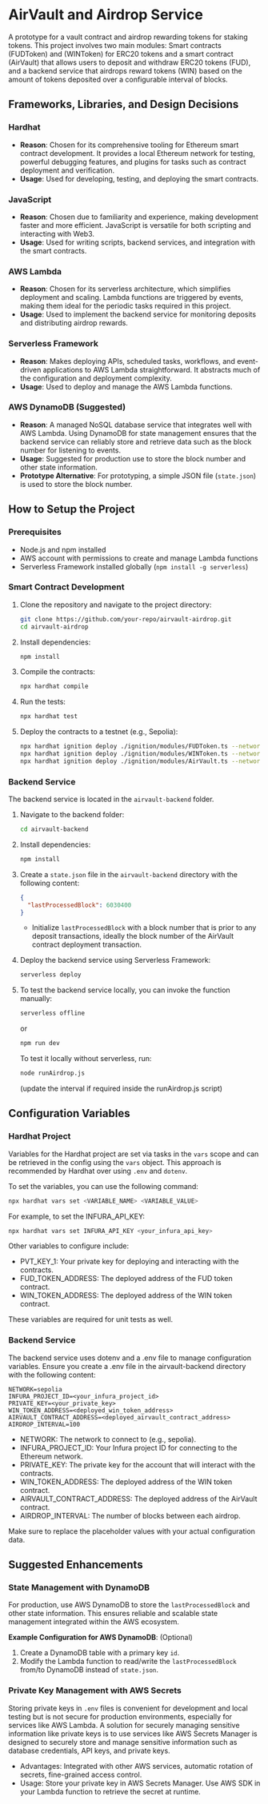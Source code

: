 # AirVault and Airdrop Service

A prototype for a vault contract and airdrop rewarding tokens for staking tokens. This project involves two main modules: Smart contracts (FUDToken) and (WINToken) for ERC20 tokens and a smart contract (AirVault) that allows users to deposit and withdraw ERC20 tokens (FUD), and a backend service that airdrops reward tokens (WIN) based on the amount of tokens deposited over a configurable interval of blocks.

## Frameworks, Libraries, and Design Decisions

### Hardhat

- **Reason**: Chosen for its comprehensive tooling for Ethereum smart contract development. It provides a local Ethereum network for testing, powerful debugging features, and plugins for tasks such as contract deployment and verification.
- **Usage**: Used for developing, testing, and deploying the smart contracts.

### JavaScript

- **Reason**: Chosen due to familiarity and experience, making development faster and more efficient. JavaScript is versatile for both scripting and interacting with Web3.
- **Usage**: Used for writing scripts, backend services, and integration with the smart contracts.

### AWS Lambda

- **Reason**: Chosen for its serverless architecture, which simplifies deployment and scaling. Lambda functions are triggered by events, making them ideal for the periodic tasks required in this project.
- **Usage**: Used to implement the backend service for monitoring deposits and distributing airdrop rewards.

### Serverless Framework

- **Reason**: Makes deploying APIs, scheduled tasks, workflows, and event-driven applications to AWS Lambda straightforward. It abstracts much of the configuration and deployment complexity.
- **Usage**: Used to deploy and manage the AWS Lambda functions.

### AWS DynamoDB (Suggested)

- **Reason**: A managed NoSQL database service that integrates well with AWS Lambda. Using DynamoDB for state management ensures that the backend service can reliably store and retrieve data such as the block number for listening to events.
- **Usage**: Suggested for production use to store the block number and other state information.
- **Prototype Alternative**: For prototyping, a simple JSON file (`state.json`) is used to store the block number.

## How to Setup the Project

### Prerequisites

- Node.js and npm installed
- AWS account with permissions to create and manage Lambda functions
- Serverless Framework installed globally (`npm install -g serverless`)

### Smart Contract Development

1. Clone the repository and navigate to the project directory:
    ```sh
    git clone https://github.com/your-repo/airvault-airdrop.git
    cd airvault-airdrop
    ```

2. Install dependencies:
    ```sh
    npm install
    ```

3. Compile the contracts:
    ```sh
    npx hardhat compile
    ```

4. Run the tests:
    ```sh
    npx hardhat test
    ```

5. Deploy the contracts to a testnet (e.g., Sepolia):
    ```sh
    npx hardhat ignition deploy ./ignition/modules/FUDToken.ts --network sepolia
    npx hardhat ignition deploy ./ignition/modules/WINToken.ts --network sepolia
    npx hardhat ignition deploy ./ignition/modules/AirVault.ts --network sepolia
    ```

### Backend Service

The backend service is located in the `airvault-backend` folder.

1. Navigate to the backend folder:
    ```sh
    cd airvault-backend
    ```

2. Install dependencies:
    ```sh
    npm install
    ```

3. Create a `state.json` file in the `airvault-backend` directory with the following content:
    ```json
    {
      "lastProcessedBlock": 6030400
    }
    ```
    - Initialize `lastProcessedBlock` with a block number that is prior to any deposit transactions, ideally the block number of the AirVault contract deployment transaction.

4. Deploy the backend service using Serverless Framework:
    ```sh
    serverless deploy
    ```

5. To test the backend service locally, you can invoke the function manually:
    ```sh
    serverless offline
    ```
    or 
    ```sh
    npm run dev
    ```
    To test it locally without serverless, run:
    ```sh
    node runAirdrop.js
    ```
    (update the interval if required inside the runAirdrop.js script)


## Configuration Variables

### Hardhat Project

Variables for the Hardhat project are set via tasks in the `vars` scope and can be retrieved in the config using the `vars` object. This approach is recommended by Hardhat over using `.env` and `dotenv`.

To set the variables, you can use the following command:

```sh
npx hardhat vars set <VARIABLE_NAME> <VARIABLE_VALUE>
```

For example, to set the INFURA_API_KEY:
```sh
npx hardhat vars set INFURA_API_KEY <your_infura_api_key>
```

Other variables to configure include:

* PVT_KEY_1: Your private key for deploying and interacting with the contracts.
* FUD_TOKEN_ADDRESS: The deployed address of the FUD token contract.
* WIN_TOKEN_ADDRESS: The deployed address of the WIN token contract.

These variables are required for unit tests as well.

### Backend Service

The backend service uses dotenv and a .env file to manage configuration variables. Ensure you create a .env file in the airvault-backend directory with the following content:

```
NETWORK=sepolia
INFURA_PROJECT_ID=<your_infura_project_id>
PRIVATE_KEY=<your_private_key>
WIN_TOKEN_ADDRESS=<deployed_win_token_address>
AIRVAULT_CONTRACT_ADDRESS=<deployed_airvault_contract_address>
AIRDROP_INTERVAL=100
```

* NETWORK: The network to connect to (e.g., sepolia).
* INFURA_PROJECT_ID: Your Infura project ID for connecting to the Ethereum network.
* PRIVATE_KEY: The private key for the account that will interact with the contracts.
* WIN_TOKEN_ADDRESS: The deployed address of the WIN token contract.
* AIRVAULT_CONTRACT_ADDRESS: The deployed address of the AirVault contract.
* AIRDROP_INTERVAL: The number of blocks between each airdrop.

Make sure to replace the placeholder values with your actual configuration data.


## Suggested Enhancements

### State Management with DynamoDB 

For production, use AWS DynamoDB to store the `lastProcessedBlock` and other state information. This ensures reliable and scalable state management integrated within the AWS ecosystem.

**Example Configuration for AWS DynamoDB**: (Optional)

1. Create a DynamoDB table with a primary key `id`.
2. Modify the Lambda function to read/write the `lastProcessedBlock` from/to DynamoDB instead of `state.json`.

### Private Key Management with AWS Secrets

Storing private keys in `.env` files is convenient for development and local testing but is not secure for production environments, especially for services like AWS Lambda. 
A solution for securely managing sensitive information like private keys is to use services like AWS Secrets Manager is designed to securely store and manage sensitive information such as database credentials, API keys, and private keys.

- Advantages: Integrated with other AWS services, automatic rotation of secrets, fine-grained access control.
- Usage: Store your private key in AWS Secrets Manager. Use AWS SDK in your Lambda function to retrieve the secret at runtime.
